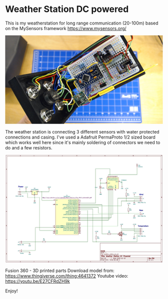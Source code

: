 # Weather Station DC powered
This is my weatherstation for long range communication (20-100m) based on the MySensors framework https://www.mysensors.org/

![1](https://github.com/boanjo/boanjo.github.io/blob/master/weatherstation_dc_1.jpg?raw=true "Pic 1")

The weather station is connecting 3 different sensors with water protected connections and casing. I've used a Adafruit PermaProto 1/2 sized board which works well here since it's mainly soldering of connectors we need to do and a few resistors.

![2](https://github.com/boanjo/boanjo.github.io/blob/master/weatherstation_dc_2.jpg?raw=true "Pic 2")

Fusion 360 - 3D printed parts
Download model from: https://www.thingiverse.com/thing:4641372
Youtube video: https://youtu.be/E27CFRdZH9k

Enjoy!